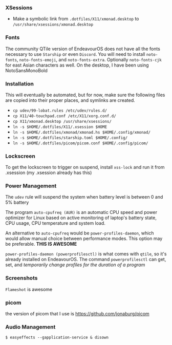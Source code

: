 ### XSessions
- Make a symbolic link from `.dotfiles/X11/xmonad.desktop` to `/usr/share/xsessions/xmonad.desktop`

### Fonts
The community QTile version of EndeavourOS does not have all the fonts necessary to use `Starship` or even `Discord`. You will need to install `noto-fonts`, `noto-fonts-emoji`, and `noto-fonts-extra`. Optionally `noto-fonts-cjk` for east Asian characters as well.
On the desktop, I have been using NotoSansMonoBold

### Installation
This will eventually be automated, but for now, make sure the following files are copied into their proper places, and symlinks are created.

- `cp udev/99-lobat.rules /etc/udev/rules.d/`
- `cp X11/40-touchpad.conf /etc/X11/xorg.conf.d/`
- `cp X11/xmonad.desktop /usr/share/xsessions/`
- `ln -s $HOME/.dotfiles/X11/.xsession $HOME`
- `ln -s $HOME/.dotfiles/xmonad/xmonad.hs $HOME/.config/xmonad/`
- `ln -s $HOME/.dotfiles/starship.toml $HOME/.config/`
- `ln -s $HOME/.dotfiles/picom/picom.conf $HOME/.config/picom/`


### Lockscreen
To get the lockscreen to trigger on suspend, install `xss-lock` and run it from .xsession (my .xsession already has this)

### Power Management
The `udev` rule will suspend the system when battery level is between 0 and 5% battery

The program `auto-cpufreq (AUR)` is an automatic CPU speed and power optimizer for Linux based on active monitoring of laptop's battery state, CPU usage, CPU temperature and system load.

An alternative to `auto-cpufreq` would be `power-profiles-daemon`, which would allow manual choice between performance modes. This option may be preferable. **THIS IS AWESOME**

`power-profiles-daemon (powerprofilesctl)` is what comes with `qtile`, so it's already installed on EndeavourOS. The command `powerprofilesctl` can get, set, and *temporarily change profiles for the duration of a program*

### Screenshots
`Flameshot` is awesome

### picom
the version of picom that I use is https://github.com/jonaburg/picom

### Audio Management
`$ easyeffects --gapplication-service & disown`